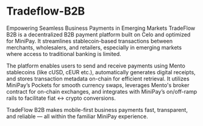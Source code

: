 # Tradeflow-B2B

Empowering Seamless Business Payments in Emerging Markets
TradeFlow B2B is a decentralized B2B payment platform built on Celo and optimized for MiniPay. It streamlines stablecoin-based transactions between merchants, wholesalers, and retailers, especially in emerging markets where access to traditional banking is limited.

The platform enables users to send and receive payments using Mento stablecoins (like cUSD, cEUR etc.), automatically generates digital receipts, and stores transaction metadata on-chain for efficient retrieval. It utilizes MiniPay’s Pockets for smooth currency swaps, leverages Mento's broker contract for on-chain exchanges, and integrates with MiniPay’s on/off-ramp rails to facilitate fiat ↔ crypto conversions.

TradeFlow B2B makes mobile-first business payments fast, transparent, and reliable — all within the familiar MiniPay experience.
